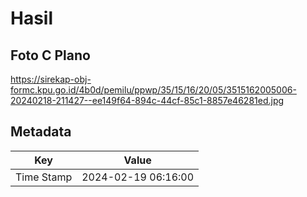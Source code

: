 # Hasil

## Foto C Plano

https://sirekap-obj-formc.kpu.go.id/4b0d/pemilu/ppwp/35/15/16/20/05/3515162005006-20240218-211427--ee149f64-894c-44cf-85c1-8857e46281ed.jpg


## Metadata

| Key        | Value               |
| ---------- | ------------------- |
| Time Stamp | 2024-02-19 06:16:00 |



